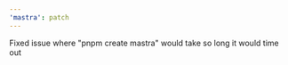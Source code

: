```yaml
---
'mastra': patch
---
```


Fixed issue where "pnpm create mastra" would take so long it would time out
